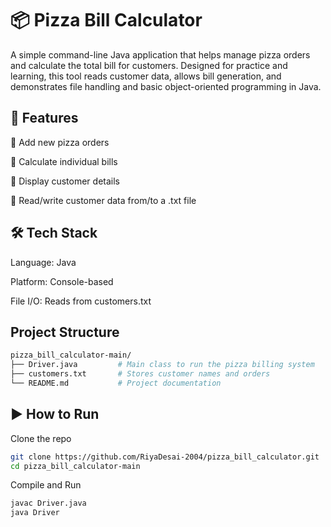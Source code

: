 
# 📦 Pizza Bill Calculator

A simple command-line Java application that helps manage pizza orders and calculate the total bill for customers. Designed for practice and learning, this tool reads customer data, allows bill generation, and demonstrates file handling and basic object-oriented programming in Java.


## 🚀 Features
🍕 Add new pizza orders

💸 Calculate individual bills

🧾 Display customer details

📁 Read/write customer data from/to a .txt file


## 🛠️ Tech Stack
Language: Java

Platform: Console-based

File I/O: Reads from customers.txt


## Project Structure

```bash
pizza_bill_calculator-main/
├── Driver.java         # Main class to run the pizza billing system
├── customers.txt       # Stores customer names and orders
└── README.md           # Project documentation
```

## ▶️ How to Run
Clone the repo

```bash
git clone https://github.com/RiyaDesai-2004/pizza_bill_calculator.git
cd pizza_bill_calculator-main

```
Compile and Run
```bash
javac Driver.java
java Driver
```
